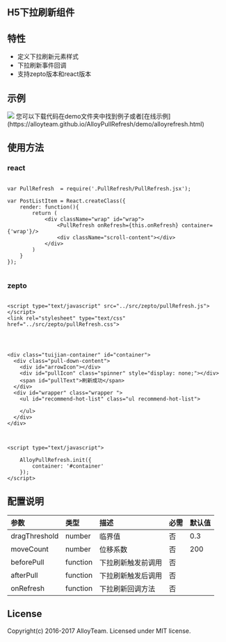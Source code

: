

## H5下拉刷新组件


## 特性
* 定义下拉刷新元素样式
* 下拉刷新事件回调
* 支持zepto版本和react版本

## 示例
<img src="https://oc5n93kni.qnssl.com/pullrefresh3.gif">
您可以下载代码在demo文件夹中找到例子或者[在线示例](https://alloyteam.github.io/AlloyPullRefresh/demo/alloyrefresh.html)

## 使用方法

### react
```

var PullRefresh  = require('.PullRefresh/PullRefresh.jsx');

var PostListItem = React.createClass({
	render: function(){
		return (
            <div className="wrap" id="wrap">
                <PullRefresh onRefresh={this.onRefresh} container={'wrap'}/>
                <div className="scroll-content"></div>
            </div>
        )
	}
});


```
### zepto
```

<script type="text/javascript" src="../src/zepto/pullRefresh.js"></script>
<link rel="stylesheet" type="text/css" href="../src/zepto/pullRefresh.css">




<div class="tuijian-container" id="container">
  <div class="pull-down-content">
    <div id="arrowIcon"></div>
    <div id="pullIcon" class="spinner" style="display: none;"></div>
    <span id="pullText">刷新成功</span>
  </div>
  <div id="wrapper" class="wrapper ">
    <ul id="recommend-hot-list" class="ul recommend-hot-list">
        
    </ul>
  </div>
</div>



<script type="text/javascript">
	
	AlloyPullRefresh.init({
       	container: '#container'
    });
</script>

```

## 配置说明
| 参数     | 类型     | 描述 | 必需 | 默认值 |
| :------------- | :------------- | :------------- | :------------- | :------------- |
| dragThreshold         | number      | 临界值 | 否 | 0.3 |
| moveCount         | number      | 位移系数 | 否 | 200 |
| beforePull         | function      | 下拉刷新触发前调用 | 否 | |
| afterPull         | function      | 下拉刷新触发后调用 | 否 |  |
| onRefresh         | function      | 下拉刷新回调方法 | 否 |  |


## License
Copyright(c) 2016-2017 AlloyTeam. Licensed under MIT license.
